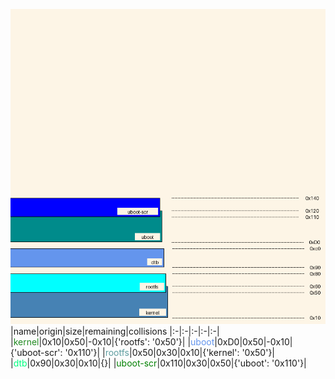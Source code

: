 ![memory map diagram](report.png)
|name|origin|size|remaining|collisions
|:-|:-|:-|:-|:-|
|<span style='color:forestgreen'>kernel</span>|0x10|0x50|-0x10|{'rootfs': '0x50'}|
|<span style='color:cornflowerblue'>uboot</span>|0xD0|0x50|-0x10|{'uboot-scr': '0x110'}|
|<span style='color:cadetblue'>rootfs</span>|0x50|0x30|0x10|{'kernel': '0x50'}|
|<span style='color:springgreen'>dtb</span>|0x90|0x30|0x10|{}|
|<span style='color:green'>uboot-scr</span>|0x110|0x30|0x50|{'uboot': '0x110'}|
